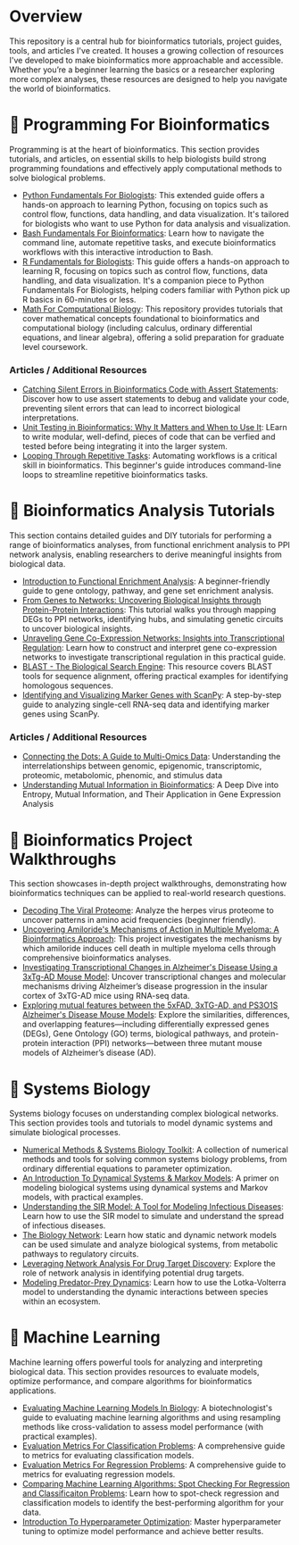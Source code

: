 # Overview
This repository is a central hub for bioinformatics tutorials, project guides, tools, and articles I've created. It houses a growing collection of resources I've developed to make bioinformatics more approachable and accessible. Whether you’re a beginner learning the basics or a researcher exploring more complex analyses, these resources are designed to help you navigate the world of bioinformatics. 


# 🧬 Programming For Bioinformatics 
Programming is at the heart of bioinformatics. This section provides tutorials, and articles, on essential skills to help biologists build strong programming foundations and effectively apply computational methods to solve biological problems.

- [Python Fundamentals For Biologists](https://github.com/evanpeikon/Python_Fundamentals_Biology): This extended guide offers a hands-on approach to learning Python, focusing on topics such as control flow, functions, data handling, and data visualization. It's tailored for biologists who want to use Python for data analysis and visualization.
- [Bash Fundamentals For Bioinformatics](https://github.com/evanpeikon/bash_fundamentals): Learn how to navigate the command line, automate repetitive tasks, and execute bioinformatics workflows with this interactive introduction to Bash.
- [R Fundamentals for Biologists](https://github.com/evanpeikon/R_Fundamentals_Biologists): This guide offers a hands-on approach to learning R, focusing on topics such as control flow, functions, data handling, and data visualization. It's a companion piece to Python Fundamentals For Biologists, helping coders familiar with Python pick up R basics in 60-minutes or less. 
- [Math For Computational Biology](https://github.com/evanpeikon/math_for_compbio): This repository provides tutorials that cover mathematical concepts foundational to bioinformatics and computational biology (including calculus, ordinary differential equations, and linear algebra), offering a solid preparation for graduate level coursework. 

### Articles / Additional Resources
- [Catching Silent Errors in Bioinformatics Code with Assert Statements](https://decodingbiology.substack.com/p/catching-silent-errors-in-bioinformatics): Discover how to use assert statements to debug and validate your code, preventing silent errors that can lead to incorrect biological interpretations.
- [Unit Testing in Bioinformatics: Why It Matters and When to Use It](https://decodingbiology.substack.com/p/unit-testing-in-bioinformatics-why): LEarn to write modular, well-defind, pieces of code that can be verfied and tested before being integrating it into the larger system.
- [Looping Through Repetitive Tasks](https://decodingbiology.substack.com/p/looping-through-repetitive-tasks): Automating workflows is a critical skill in bioinformatics. This beginner's guide introduces command-line loops to streamline repetitive bioinformatics tasks.

# 🧬 Bioinformatics Analysis Tutorials 
This section contains detailed guides and DIY tutorials for performing a range of bioinformatics analyses, from functional enrichment analysis to PPI network analysis, enabling researchers to derive meaningful insights from biological data.

- [Introduction to Functional Enrichment Analysis](https://github.com/evanpeikon/functional_enrichment_analysis):  A beginner-friendly guide to gene ontology, pathway, and gene set enrichment analysis. 
- [From Genes to Networks: Uncovering Biological Insights through Protein-Protein Interactions](https://github.com/evanpeikon/PPI_Network_Analysis): This tutorial walks you through mapping DEGs to PPI networks, identifying hubs, and simulating genetic circuits to uncover biological insights.
- [Unraveling Gene Co-Expression Networks: Insights into Transcriptional Regulation](https://github.com/evanpeikon/co_expression_network): Learn how to construct and interpret gene co-expression networks to investigate transcriptional regulation in this practical guide.
- [BLAST - The Biological Search Engine](https://github.com/evanpeikon/BLAST): This resource covers BLAST tools for sequence alignment, offering practical examples for identifying homologous sequences.
- [Identifying and Visualizing Marker Genes with ScanPy](https://github.com/evanpeikon/scRNA-Seq-ScanPy): A step-by-step guide to analyzing single-cell RNA-seq data and identifying marker genes using ScanPy.

### Articles / Additional Resources
- [Connecting the Dots: A Guide to Multi-Omics Data](https://decodingbiology.substack.com/p/connecting-the-dots-a-guide-to-multi): Understanding the interrelationships between genomic, epigenomic, transcriptomic, proteomic, metabolomic, phenomic, and stimulus data
- [Understanding Mutual Information in Bioinformatics](https://decodingbiology.substack.com/p/understanding-mutual-information): A Deep Dive into Entropy, Mutual Information, and Their Application in Gene Expression Analysis

# 🧬 Bioinformatics Project Walkthroughs
This section showcases in-depth project walkthroughs, demonstrating how bioinformatics techniques can be applied to real-world research questions.

- [Decoding The Viral Proteome](https://github.com/evanpeikon/viral-proteome): Analyze the herpes virus proteome to uncover patterns in amino acid frequencies (beginner friendly).
- [Uncovering Amiloride's Mechanisms of Action in Multiple Myeloma: A Bioinformatics Approach](https://github.com/evanpeikon/GSE_95077): This project investigates the mechanisms by which amiloride induces cell death in multiple myeloma cells through comprehensive bioinformatics analyses.
- [Investigating Transcriptional Changes in Alzheimer's Disease Using a 3xTg-AD Mouse Model](https://github.com/evanpeikon/GSE_161904): Uncover transcriptional changes and molecular mechanisms driving Alzheimer’s disease progression in the insular cortex of 3xTG-AD mice using RNA-seq data.
- [Exploring mutual features between the 5xFAD, 3xTG-AD, and PS3O1S Alzheimer's Disease Mouse Models](https://github.com/evanpeikon/mouse_AD_models): Explore the similarities, differences, and overlapping features—including differentially expressed genes (DEGs), Gene Ontology (GO) terms, biological pathways, and protein-protein interaction (PPI) networks—between three mutant mouse models of Alzheimer’s disease (AD).

# 🧬 Systems Biology
Systems biology focuses on understanding complex biological networks. This section provides tools and tutorials to model dynamic systems and simulate biological processes.

- [Numerical Methods & Systems Biology Toolkit](https://github.com/evanpeikon/systems_biology): A collection of numerical methods and tools for solving common systems biology problems, from ordinary differential equations to parameter optimization.
- [An Introduction To Dynamical Systems & Markov Models](https://github.com/evanpeikon/dynamicalsys): A primer on modeling biological systems using dynamical systems and Markov models, with practical examples.
- [Understanding the SIR Model: A Tool for Modeling Infectious Diseases](https://decodingbiology.substack.com/p/understanding-the-sir-model-a-tool): Learn how to use the SIR model to simulate and understand the spread of infectious diseases.
- [The Biology Network](https://decodingbiology.substack.com/p/the-biology-network): Learn how static and dynamic network models can be used simulate and analyze biological systems, from metabolic pathways to regulatory circuits.
- [Leveraging Network Analysis For Drug Target Discovery](https://decodingbiology.substack.com/p/leveraging-network-analysis-for-drug): Explore the role of network analysis in identifying potential drug targets.
- [Modeling Predator-Prey Dynamics](https://decodingbiology.substack.com/p/modeling-predator-prey-dynamics): Learn how to use the Lotka-Volterra model to understanding the dynamic interactions between species within an ecosystem. 

# 🧬 Machine Learning
Machine learning offers powerful tools for analyzing and interpreting biological data. This section provides resources to evaluate models, optimize performance, and compare algorithms for bioinformatics applications.

- [Evaluating Machine Learning Models In Biology](https://github.com/evanpeikon/Evaluating_ML_Biology/tree/main): A biotechnologist's guide to evaluating machine learning algorithms and using resampling methods like cross-validation to assess model performance (with practical examples). 
- [Evaluation Metrics For Classification Problems](https://github.com/evanpeikon/machine-learning/tree/main/Classification-Metrics):  A comprehensive guide to metrics for evaluating classification models. 
- [Evaluation Metrics For Regression Problems](https://github.com/evanpeikon/Machine-Learning/tree/main/Regression-metrics):  A comprehensive guide to metrics for evaluating regression models. 
- [Comparing Machine Learning Algorithms: Spot Checking For Regression and Classificaiton Problems](https://github.com/evanpeikon/Machine-Learning/tree/main/spot_checking): Learn how to spot-check regression and classification models to identify the best-performing algorithm for your data.
- [Introduction To Hyperparameter Optimization](https://github.com/evanpeikon/Machine-Learning/tree/main/hyperparameter_optimization): Master hyperparameter tuning to optimize model performance and achieve better results.
